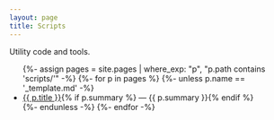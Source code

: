 ```yaml
---
layout: page
title: Scripts
---
```


Utility code and tools.

<ul>
{%- assign pages = site.pages | where_exp: "p", "p.path contains 'scripts/'" -%}
{%- for p in pages %}
  {%- unless p.name == '_template.md' -%}
  <li><a href="{{ p.url | relative_url }}">{{ p.title }}</a>{% if p.summary %} — {{ p.summary }}{% endif %}</li>
  {%- endunless -%}
{%- endfor -%}
</ul>
